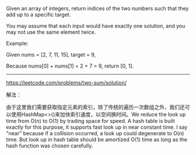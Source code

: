 Given an array of integers, return indices of the two numbers such that they add up to a specific target.

You may assume that each input would have exactly one solution, and you may not use the same element twice.

Example:

Given nums = [2, 7, 11, 15], target = 9,

Because nums[0] + nums[1] = 2 + 7 = 9,
return [0, 1].



---
https://leetcode.com/problems/two-sum/solution/

解法：

由于这里我们需要获取指定元素的索引，除了传统的遍历一次数组之外，我们还可以使用HashMap<>()来加快索引速度，以空间换时间。We reduce the look up time from O(n) to O(1) by trading space for speed. A hash table is built exactly for this purpose, it supports fast look up in near constant time. I say "near" because if a collision occurred, a look up could degenerate to O(n) time. But look up in hash table should be amortized O(1) time as long as the hash function was chosen carefully.

